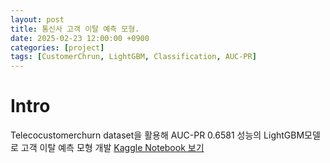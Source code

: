 ```yaml
---
layout: post
title: 통신사 고객 이탈 예측 모형.
date: 2025-02-23 12:00:00 +0900
categories: [project]
tags: [CustomerChrun, LightGBM, Classification, AUC-PR]
---
```

# Intro
Telecocustomerchurn dataset을 활용해 AUC-PR 0.6581 성능의 LightGBM모델로 고객 이탈 예측 모형 개발
[Kaggle Notebook 보기](https://www.kaggle.com/code/zeunqusz/study01-telco-customer-churn)

